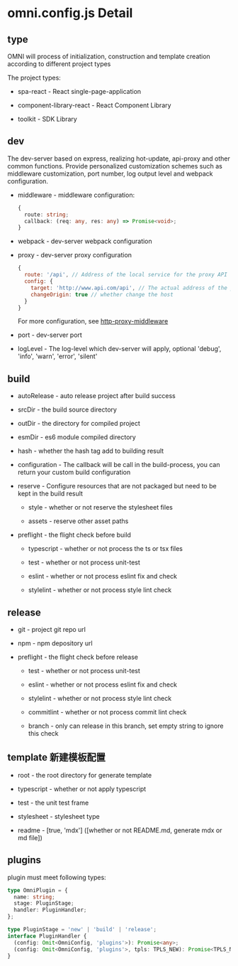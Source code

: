 # omni.config.js Detail

## type
OMNI will process of initialization, construction and template creation according to different project types

The project types:

- spa-react - React single-page-application

- component-library-react - React Component Library

- toolkit - SDK Library 

## dev
The dev-server based on express, realizing hot-update, api-proxy and other common functions. Provide personalized customization schemes such as middleware customization, port number, log output level and webpack configuration.

- middleware - middleware configuration:

    ```ts
    {
      route: string;
      callback: (req: any, res: any) => Promise<void>;
    }
    ```

- webpack - dev-server webpack configuration

- proxy - dev-server proxy configuration

    ```js
    {
      route: '/api', // Address of the local service for the proxy API
      config: {
        target: 'http://www.api.com/api', // The actual address of the proxy API
        changeOrigin: true // whether change the host
      }
    }
    ```

    For more configuration, see [http-proxy-middleware](https://github.com/chimurai/http-proxy-middleware)

- port - dev-server port

- logLevel - The log-level which dev-server will apply, optional 'debug', 'info', 'warn', 'error', 'silent'

## build

- autoRelease - auto release project after build success

- srcDir - the build source directory

- outDir - the directory for compiled project

- esmDir - es6 module compiled directory

- hash - whether the hash tag add to building result

- configuration - The callback will be call in the build-process, you can return your custom build configuration

- reserve - Configure resources that are not packaged but need to be kept in the build result
  - style - whether or not reserve the stylesheet files

  - assets - reserve other asset paths

- preflight - the flight check before build
  - typescript - whether or not process the ts or tsx files

  - test - whether or not process unit-test

  - eslint - whether or not process eslint fix and check

  - stylelint - whether or not process style lint check

## release
- git - project git repo url

- npm - npm depository url

- preflight - the flight check before release
  - test - whether or not process unit-test

  - eslint - whether or not process eslint fix and check

  - stylelint - whether or not process style lint check

  - commitlint - whether or not process commit lint check

  - branch - only can release in this branch, set empty string to ignore this check

## template 新建模板配置
- root - the root directory for generate template

- typescript - whether or not apply typescript

- test - the unit test frame

- stylesheet - stylesheet type

- readme - [true, 'mdx'] ([whether or not README.md, generate mdx or md file])

## plugins
plugin must meet following types:

```ts
type OmniPlugin = {
  name: string;
  stage: PluginStage;
  handler: PluginHandler;
};

type PluginStage = 'new' | 'build' | 'release';
interface PluginHandler {
  (config: Omit<OmniConfig, 'plugins'>): Promise<any>;
  (config: Omit<OmniConfig, 'plugins'>, tpls: TPLS_NEW): Promise<TPLS_NEW_RETURE>;
}
```